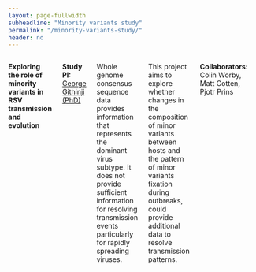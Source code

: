 ```yaml
---
layout: page-fullwidth
subheadline: "Minority variants study"
permalink: "/minority-variants-study/"
header: no
---
```


<div class="row">
<div class="large-4 columns">
<img src="{{ site.url }}/images/minority-variants.png" alt="">
</div>

<div class="large-8 columns">
<p><strong>Exploring the role of minority variants in RSV transmission and evolution</strong>
<p><strong> Study PI: </strong><a href="{{ site.url }}/george-githinji"> George Githinji (PhD)</a></p>

<p class="text-justify">
Whole genome consensus sequence data provides information that represents the dominant virus subtype. 
It does not provide sufficient information for resolving transmission events particularly for rapidly spreading viruses.
</p>

<p class="text-justify">
This project aims to explore whether changes in the composition of minor variants between hosts and the pattern of minor 
variants fixation during outbreaks, could provide additional data to resolve transmission patterns. 
</p>

<p><strong>Collaborators:</strong> Colin Worby, Matt Cotten, Pjotr Prins<p/>


<hr>

